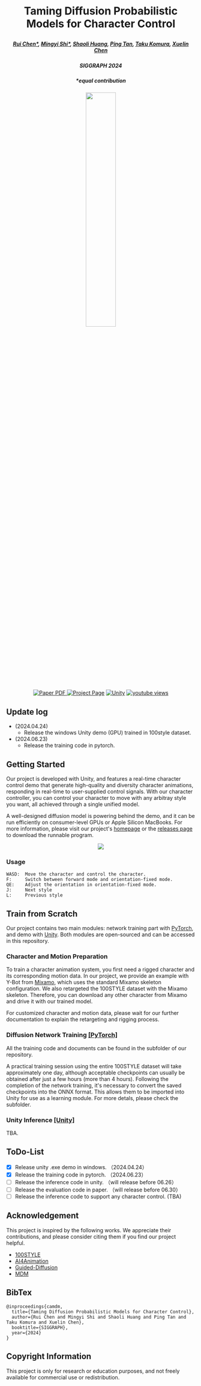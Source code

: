 # <p align="center"> Taming Diffusion Probabilistic Models for Character Control </p>

##### <p align="center"> [Rui Chen*](https://aruichen.github.io/), [Mingyi Shi*](https://rubbly.cn/), [Shaoli Huang](https://scholar.google.com/citations?user=o31BPFsAAAAJ&hl=en), [Ping Tan](https://ece.hkust.edu.hk/pingtan), [Taku Komura](https://scholar.google.com.hk/citations?user=TApLOhkAAAAJ&hl=en), [Xuelin Chen](https://xuelin-chen.github.io/) </p>

##### <p align="center"> SIGGRAPH 2024

##### <p align="center"> *equal contribution

<!-- #### <p align="center">[ArXiv](https://arxiv.org/abs/2404.15121) | [Project Page](https://aiganimation.github.io/CAMDM/) | [Video](https://www.youtube.com/watch?v=J9L0fR_x5OA) | [Unity demo](https://drive.google.com/file/d/1NYXP-fbEegErfaIgtHXvvrrfLXUSqYXg/view?usp=sharing)</p> -->

<p align="center">
  <img width="40%" src="https://github.com/AIGAnimation/CAMDM/assets/7709951/645d9882-8d13-48f4-9d54-be06acbf8c3a"/>
</p>

<p align="center">
  <br>
    <a href="https://arxiv.org/abs/2404.15121">
      <img src='https://img.shields.io/badge/Paper-PDF-green?style=for-the-badge&logo=adobeacrobatreader&logoWidth=20&logoColor=white&labelColor=66cc00&color=94DD15' alt='Paper PDF'>
    </a>
    <a href='https://aiganimation.github.io/CAMDM/'>
      <img src='https://img.shields.io/badge/CAMDM-Page-orange?style=for-the-badge&logo=Google%20chrome&logoColor=white&labelColor=D35400' alt='Project Page'></a>
    <a href='https://aiganimation.github.io/CAMDM/'>
      <img src='https://img.shields.io/badge/Unity-EXE-57b9d3.svg?style=for-the-badge&logo=unity' alt='Unity'></a>
    <a href="https://youtu.be/J9L0fR_x5OA"><img alt="youtube views" title="Subscribe to my YouTube channel" src="https://img.shields.io/youtube/views/J9L0fR_x5OA?logo=youtube&labelColor=ce4630&style=for-the-badge"/></a>
  </p>

## Update log

- (2024.04.24)
  - Release the windows Unity demo (GPU) trained in 100style dataset.
- (2024.06.23)
  - Release the training code in pytorch.

## Getting Started

Our project is developed with Unity, and features a real-time character control demo that generate high-quality and diversity character animations, responding in real-time to user-supplied control signals. With our character controller, you can control your character to move with any arbitray style you want, all achieved through a single unified model.

A well-designed diffusion model is powering behind the demo, and it can be run efficiently on consumer-level GPUs or Apple Silicon MacBooks. For more information, please visit our project's [homepage](https://aiganimation.github.io/CAMDM/) or the [releases page](https://github.com/AIGAnimation/CAMDM/releases) to download the runnable program.

<p align="center">
  <img src="https://github.com/AIGAnimation/CAMDM/assets/7709951/0f2e9940-9920-4e49-8ae3-ce2b6c9c1726"/>
</p>

### Usage

```
WASD:  Move the character and control the character.
F:     Switch between forward mode and orientation-fixed mode. 
QE:    Adjust the orientation in orientation-fixed mode.
J:     Next style
L:     Previous style
```

## Train from Scratch

Our project contains two main modules: network training part with [PyTorch](https://github.com/AIGAnimation/CAMDM/PyTorch/), and demo with [Unity](https://github.com/AIGAnimation/CAMDM/Unity/). Both modules are open-sourced and can be accessed in this repository.

### Character and Motion Preparation

To train a character animation system, you first need a rigged character and its corresponding motion data. In our project, we provide an example with Y-Bot from [Mixamo](https://www.mixamo.com/#/), which uses the standard Mixamo skeleton configuration. We also retargeted the 100STYLE dataset with the Mixamo skeleton. Therefore, you can download any other character from Mixamo and drive it with our trained model.

For customized character and motion data, please wait for our further documentation to explain the retargeting and rigging process.

### Diffusion Network Training [[PyTorch]](https://github.com/AIGAnimation/CAMDM/PyTorch/) 

All the training code and documents can be found in the subfolder of our repository.

A practical training session using the entire 100STYLE dataset will take approximately one day, although acceptable checkpoints can usually be obtained after just a few hours (more than 4 hours). Following the completion of the network training, it's necessary to convert the saved checkpoints into the ONNX format. This allows them to be imported into Unity for use as a learning module. For more detals, please check the subfolder.

### Unity Inference [[Unity]](https://github.com/AIGAnimation/CAMDM/PyTorch/) 
TBA.

## ToDo-List

- [X] Release unity .exe demo in windows. （2024.04.24）
- [X] Release the training code in pytorch. （2024.06.23）
- [ ] Release the inference code in unity. （will release before 06.26）
- [ ] Release the evaluation code in paper. （will release before 06.30）
- [ ] Release the inference code to support any character control. (TBA)

## Acknowledgement

This project is inspired by the following works. We appreciate their contributions, and please consider citing them if you find our project helpful.

- [100STYLE](https://www.ianxmason.com/100style/)
- [AI4Animation](https://github.com/sebastianstarke/AI4Animation) 
- [Guided-Diffusion](https://github.com/openai/guided-diffusion)
- [MDM](https://github.com/GuyTevet/motion-diffusion-model)


## BibTex

```
@inproceedings{camdm,
  title={Taming Diffusion Probabilistic Models for Character Control},
  author={Rui Chen and Mingyi Shi and Shaoli Huang and Ping Tan and Taku Komura and Xuelin Chen},
  booktitle={SIGGRAPH},
  year={2024}
}
```

## Copyright Information
This project is only for research or education purposes, and not freely available for commercial use or redistribution.
